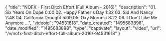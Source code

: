{
    "title": "NOFX - First Ditch Effort (Full Album - 2016)",
    "description": "01. Six Years On Dope 0:00 02. Happy Father's Day 1:32 03. Sid And Nancy 2:48 04. California Drought 5:09 05. Oxy Moronic 8:22 06. I Don't Like Me Anymore ...",
    "videoid": "94531618",
    "date_created": "1495683898",
    "date_modified": "1495683898",
    "type": "captivate",
    "layout": "video",
    "url": "\/v\/nofx-first-ditch-effort-full-album-2016\/-94531618"
}